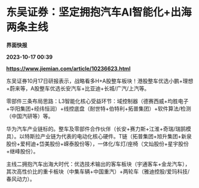 # 东吴证券：坚定拥抱汽车AI智能化+出海两条主线
**界面快报**

**2023-10-17 00:39**

**https://www.jiemian.com/article/10236623.html**

东吴证券10月17日研报表示，战略看多H+A股整车板块！港股整车优选小鹏+理想+蔚来等，A股整车优选长安汽车+比亚迪+长城/广汽/上汽等。

零部件三条布局思路：L3智能化核心受益环节：域控制器（德赛西威+均胜电子+华阳集团+经纬恒润）+线控底盘（耐世特+伯特利+拓普集团）+软件算法/检测（中国汽研等）等。

华为汽车产业链标的。整车及零部件合作伙伴（长安+赛力斯+江淮+奇瑞/瑞鹄模具）。以特斯拉产业链为代表的电动化核心硬件。T链（拓普集团+旭升集团+新泉股份+爱柯迪+岱美股份+嵘泰股份等），一体化/车灯/座椅（文灿股份+星宇股份+继峰股份）。

主线二拥抱汽车出海大时代：优选技术输出的客车板块（宇通客车+金龙汽车），其次高性价比的重卡板块（中集车辆+中国重汽）+两轮车（雅迪控股/爱玛科技/春风动力）。